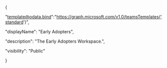 {

"template@odata.bind":"https://graph.microsoft.com/v1.0/teamsTemplates('standard')",

"displayName": "Early Adopters",

"description": "The Early Adopters Workspace.",

"visibility": "Public" 

}

